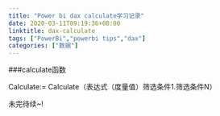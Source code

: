 ```yaml
---
title: "Power bi dax calculate学习记录"
date: 2020-03-11T09:19:36+08:00
linktitle: dax-calculate
tags: ["PowerBi","powerbi tips","dax"]
categories: ["数据"]
---
```

###calculate函数

Calculate:= Calculate（表达式（度量值）筛选条件1.筛选条件N）

未完待续~!

